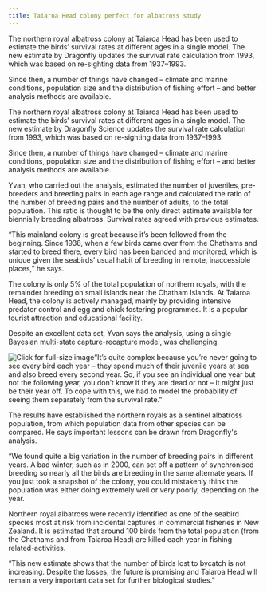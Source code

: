```yaml
---
title: Taiaroa Head colony perfect for albatross study 
---
```


The northern royal albatross colony at Taiaroa Head has been used to
estimate the birds’ survival rates at different ages in a single
model. The new estimate by Dragonfly updates the survival rate
calculation from 1993, which was based on re-sighting data from
1937–1993.

Since then, a number of things have changed – climate and marine
conditions, population size and the distribution of fishing effort –
and better analysis methods are available.

<!--more-->

The northern royal albatross colony at Taiaroa Head has been used to
estimate the birds’ survival rates at different ages in a single
model. The new estimate by Dragonfly Science updates the survival rate
calculation from 1993, which was based on re-sighting data from
1937–1993.

Since then, a number of things have changed – climate and marine
conditions, population size and the distribution of fishing effort –
and better analysis methods are available.

Yvan, who carried out the analysis, estimated the number of
juveniles, pre-breeders and breeding pairs in each age range and
calculated the ratio of the number of breeding pairs and the number of
adults, to the total population. This ratio is thought to be the only
direct estimate available for biennially breeding albatross. Survival
rates agreed with previous estimates.

“This mainland colony is great because it’s been followed from the
beginning. Since 1938, when a few birds came over from the Chathams
and started to breed there, every bird has been banded and monitored,
which is unique given the seabirds’ usual habit of breeding in remote,
inaccessible places,” he says.

The colony is only 5% of the total population of northern royals, with
the remainder breeding on small islands near the Chatham Islands. At
Taiaroa Head, the colony is actively managed, mainly by providing
intensive predator control and egg and chick fostering programmes. It
is a popular tourist attraction and educational facility.

Despite an excellent data set, Yvan says the analysis, using a single
Bayesian multi-state capture-recapture model, was challenging.

![Click for full-size
image](/news/2013-08-01-taiaroa-head-colony-perfect-albatross-study/population-growth-Taiaroa-Head.jpg)“It’s
quite complex because you’re never going to see every bird each year –
they spend much of their juvenile years at sea and also breed every
second year. So, if you see an individual one year but not the
following year, you don’t know if they are dead or not – it might just
be their year off. To cope with this, we had to model the probability
of seeing them separately from the survival rate.”

The results have established the northern royals as a sentinel
albatross population, from which population data from other species
can be compared. He says important lessons can be drawn from
Dragonfly's analysis.

“We found quite a big variation in the number of breeding pairs in
different years. A bad winter, such as in 2000, can set off a pattern
of synchronised breeding so nearly all the birds are breeding in the
same alternate years. If you just took a snapshot of the colony, you
could mistakenly think the population was either doing extremely well
or very poorly, depending on the year.

Northern royal albatross were recently identified as one of the
seabird species most at risk from incidental captures in commercial
fisheries in New Zealand. It is estimated that around 100 birds from
the total population (from the Chathams and from Taiaroa Head) are
killed each year in fishing related-activities.

“This new estimate shows that the number of birds lost to bycatch is
not increasing. Despite the losses, the future is promising and
Taiaroa Head will remain a very important data set for further
biological studies.”

